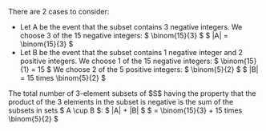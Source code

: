 There are 2 cases to consider:

<ul>
<li> Let A be the event that the subset contains 3 negative integers. 
We choose 3 of the 15 negative integers: $ \binom{15}{3} $ 
$ |A| = \binom{15}{3} $
	<li> Let B be the event that the subset contains 1 negative integer and 2 positive integers. 
	      We choose 1 of the 15 negative integers: $ \binom{15}{1} = 15 $ 
	      We choose 2 of the 5 positive integers: $ \binom{5}{2} $ 
	      $ |B| = 15 times \binom{5}{2} $
</ul>
The total number of 3-element subsets of $S$ having the property that the product of the 3 elements in the subset is negative is the sum of the subsets in sets $ A \cup B $: 
$ |A| + |B| $ 
$ = \binom{15}{3} + 15 times \binom{5}{2} $
